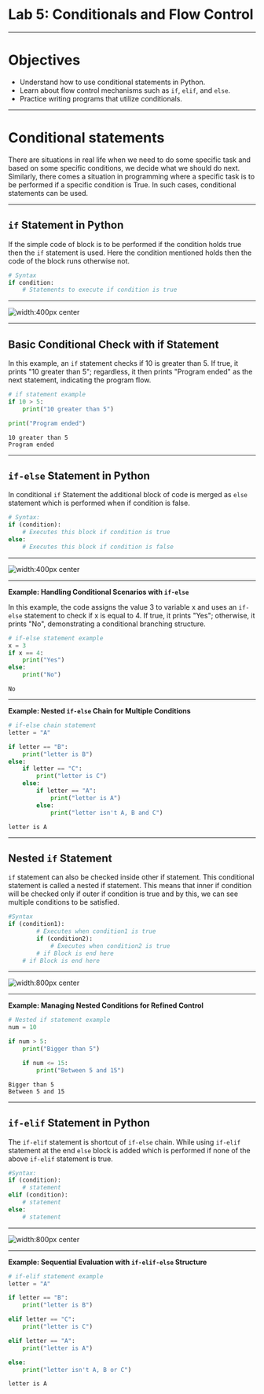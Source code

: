 # Lab 5: Conditionals and Flow Control

---

# Objectives
- Understand how to use conditional statements in Python.
- Learn about flow control mechanisms such as `if`, `elif`, and `else`.
- Practice writing programs that utilize conditionals.

---

# Conditional statements

There are situations in real life when we need to do some specific task and based on some specific conditions, we decide what we should do next. Similarly, there comes a situation in programming where a specific task is to be performed if a specific condition is True. In such cases, conditional statements can be used. 


---

## `if` Statement in Python

If the simple code of block is to be performed if the condition holds true then the `if` statement is used. Here the condition mentioned holds then the code of the block runs otherwise not.

```python
# Syntax
if condition:           
    # Statements to execute if condition is true
```

---

<style>
img[alt~="center"] {
  display: block;
  margin: 0 auto;
}
</style>

![width:400px center](if-statement.jpg)

---

## Basic Conditional Check with if Statement

In this example, an `if` statement checks if 10 is greater than 5. If true, it prints "10 greater than 5"; regardless, it then prints "Program ended" as the next statement, indicating the program flow.

```python
# if statement example
if 10 > 5:
    print("10 greater than 5")

print("Program ended")
```
```
10 greater than 5
Program ended
```

---

## `if-else` Statement in Python

In conditional `if` Statement the additional block of code is merged as $\texttt{else}$ statement which is performed when if condition is false.

```python
# Syntax:
if (condition):
    # Executes this block if condition is true
else:
    # Executes this block if condition is false
```

---

<style>
img[alt~="center"] {
  display: block;
  margin: 0 auto;
}
</style>

![width:400px center](if-else.jpg)

---

**Example: Handling Conditional Scenarios with `if-else`**

In this example, the code assigns the value 3 to variable x and uses an `if-else` statement to check if x is equal to 4. If true, it prints "Yes"; otherwise, it prints "No", demonstrating a conditional branching structure.

```python
# if-else statement example
x = 3
if x == 4:
    print("Yes")
else:
    print("No")
```

```
No
```

---

**Example: Nested `if-else` Chain for Multiple Conditions**

```python
# if-else chain statement
letter = "A"

if letter == "B":
    print("letter is B")
else:
    if letter == "C":
        print("letter is C")
    else:
        if letter == "A":
            print("letter is A")
        else:
            print("letter isn't A, B and C")
```

```
letter is A
```

---

## Nested `if` Statement

`if` statement can also be checked inside other if statement. This conditional statement is called a nested if statement. This means that inner if condition will be checked only if outer if condition is true and by this, we can see multiple conditions to be satisfied.

```python
#Syntax
if (condition1):
        # Executes when condition1 is true
        if (condition2):
            # Executes when condition2 is true
        # if Block is end here
    # if Block is end here
```

---

<style>
img[alt~="center"] {
  display: block;
  margin: 0 auto;
}
</style>

![width:800px center](nested-if.jpg)

---

**Example: Managing Nested Conditions for Refined Control**

```python
# Nested if statement example
num = 10

if num > 5:
    print("Bigger than 5")

    if num <= 15:
        print("Between 5 and 15")
```
```
Bigger than 5
Between 5 and 15
```

---

## `if-elif` Statement in Python

The `if-elif` statement is shortcut of `if-else` chain. While using `if-elif` statement at the end $\texttt{else}$ block is added which is performed if none of the above `if-elif` statement is true.

```python
#Syntax:
if (condition):
    # statement
elif (condition):
    # statement
else:
    # statement
```

---

<style>
img[alt~="center"] {
  display: block;
  margin: 0 auto;
}
</style>

![width:800px center](if-elseif-ladder.jpg)


---

**Example: Sequential Evaluation with $\texttt{if-elif-else}$ Structure**

```python
# if-elif statement example
letter = "A"

if letter == "B":
    print("letter is B")

elif letter == "C":
    print("letter is C")

elif letter == "A":
    print("letter is A")

else:
    print("letter isn't A, B or C")
```

```
letter is A
```
